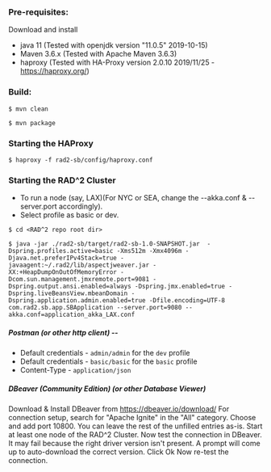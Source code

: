 ### Pre-requisites:
Download and install 
 * java 11 (Tested with openjdk version "11.0.5" 2019-10-15)
 * Maven 3.6.x (Tested with Apache Maven 3.6.3)
 * haproxy (Tested with HA-Proxy version 2.0.10 2019/11/25 - https://haproxy.org/)

### Build:
`$ mvn clean `

`$ mvn package`

### Starting the HAProxy
`$ haproxy -f rad2-sb/config/haproxy.conf`

### Starting the RAD^2 Cluster

 - To run a node (say, LAX)(For NYC or SEA, change the --akka.conf & --server.port accordingly). 
 - Select profile as basic or dev.
 
`$ cd <RAD^2 repo root dir>`

`$ java -jar ./rad2-sb/target/rad2-sb-1.0-SNAPSHOT.jar 
    -Dspring.profiles.active=basic -Xms512m -Xmx4096m -Djava.net.preferIPv4Stack=true
    -javaagent:~/.rad2/lib/aspectjweaver.jar -XX:+HeapDumpOnOutOfMemoryError
    -Dcom.sun.management.jmxremote.port=9081 -Dspring.output.ansi.enabled=always
    -Dspring.jmx.enabled=true -Dspring.liveBeansView.mbeanDomain
    -Dspring.application.admin.enabled=true -Dfile.encoding=UTF-8 com.rad2.sb.app.SBApplication
    --server.port=9080 --akka.conf=application_akka_LAX.conf`

##### Postman (or other http client) --
 - Default credentials - `admin/admin` for the `dev` profile
 - Default credentials - `basic/basic` for the `basic` profile
 - Content-Type - `application/json`

##### DBeaver (Community Edition) (or other Database Viewer)
Download & Install DBeaver from https://dbeaver.io/download/
For connection setup, search for "Apache Ignite" in the "All" category. 
Choose and add port 10800. You can leave the rest of the unfilled entries as-is.
Start at least one node of the RAD^2 Cluster. 
Now test the connection in DBeaver. 
It may fail because the right driver version isn't present. 
A prompt will come up to auto-download the  correct version. Click Ok 
Now re-test the connection. 

 

